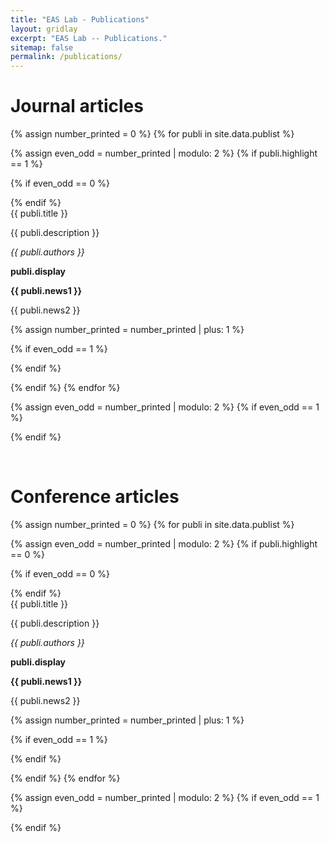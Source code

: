 ```yaml
---
title: "EAS Lab - Publications"
layout: gridlay
excerpt: "EAS Lab -- Publications."
sitemap: false
permalink: /publications/
---
```


# Journal articles

{% assign number_printed = 0 %}
{% for publi in site.data.publist %}

{% assign even_odd = number_printed | modulo: 2 %}
{% if publi.highlight == 1 %}

{% if even_odd == 0 %}
<div class="row">
{% endif %}

<div class="col-sm-6 clearfix">
 <div class="well">
  <pubtit>{{ publi.title }}</pubtit>
<!--   <img src="{{ site.url }}{{ site.baseurl }}/images/pubpic/{{ publi.image }}" class="img-responsive" width="33%" style="float: left" /> -->
  <p>{{ publi.description }}</p>
  <p><em>{{ publi.authors }}</em></p>
  <p><strong>publi.display</strong></p>
  <p class="text-danger"><strong> {{ publi.news1 }}</strong></p>
  <p> {{ publi.news2 }}</p>
 </div>
</div>

{% assign number_printed = number_printed | plus: 1 %}

{% if even_odd == 1 %}
</div>
{% endif %}

{% endif %}
{% endfor %}

{% assign even_odd = number_printed | modulo: 2 %}
{% if even_odd == 1 %}
</div>
{% endif %}

<p> &nbsp; </p>




# Conference articles


{% assign number_printed = 0 %}
{% for publi in site.data.publist %}

{% assign even_odd = number_printed | modulo: 2 %}
{% if publi.highlight == 0 %}

{% if even_odd == 0 %}
<div class="row">
{% endif %}

<div class="col-sm-6 clearfix">
 <div class="well">
  <pubtit>{{ publi.title }}</pubtit>
<!--   <img src="{{ site.url }}{{ site.baseurl }}/images/pubpic/{{ publi.image }}" class="img-responsive" width="33%" style="float: left" /> -->
  <p>{{ publi.description }}</p>
  <p><em>{{ publi.authors }}</em></p>
  <p><strong>publi.display</strong></p>
  <p class="text-danger"><strong> {{ publi.news1 }}</strong></p>
  <p> {{ publi.news2 }}</p>
 </div>
</div>

{% assign number_printed = number_printed | plus: 1 %}

{% if even_odd == 1 %}
</div>
{% endif %}

{% endif %}
{% endfor %}

{% assign even_odd = number_printed | modulo: 2 %}
{% if even_odd == 1 %}
</div>
{% endif %}

<p> &nbsp; </p>


